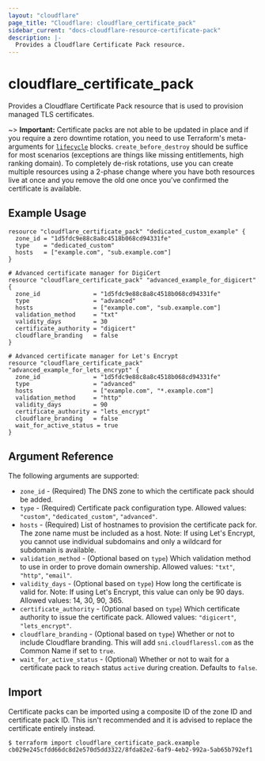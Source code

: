 ```yaml
---
layout: "cloudflare"
page_title: "Cloudflare: cloudflare_certificate_pack"
sidebar_current: "docs-cloudflare-resource-certificate-pack"
description: |-
  Provides a Cloudflare Certificate Pack resource.
---
```


# cloudflare_certificate_pack

Provides a Cloudflare Certificate Pack resource that is used to provision
managed TLS certificates.

~> **Important:** Certificate packs are not able to be updated in place and if
you require a zero downtime rotation, you need to use Terraform's meta-arguments
for [`lifecycle`](https://www.terraform.io/docs/configuration/resources.html#lifecycle-lifecycle-customizations) blocks.
`create_before_destroy` should be suffice for most scenarios (exceptions are
things like missing entitlements, high ranking domain). To completely
de-risk rotations, use you can create multiple resources using a 2-phase change
where you have both resources live at once and you remove the old one once
you've confirmed the certificate is available.

## Example Usage

```hcl
resource "cloudflare_certificate_pack" "dedicated_custom_example" {
  zone_id = "1d5fdc9e88c8a8c4518b068cd94331fe"
  type    = "dedicated_custom"
  hosts   = ["example.com", "sub.example.com"]
}

# Advanced certificate manager for DigiCert
resource "cloudflare_certificate_pack" "advanced_example_for_digicert" {
  zone_id               = "1d5fdc9e88c8a8c4518b068cd94331fe"
  type                  = "advanced"
  hosts                 = ["example.com", "sub.example.com"]
  validation_method     = "txt"
  validity_days         = 30
  certificate_authority = "digicert"
  cloudflare_branding   = false
}

# Advanced certificate manager for Let's Encrypt
resource "cloudflare_certificate_pack" "advanced_example_for_lets_encrypt" {
  zone_id               = "1d5fdc9e88c8a8c4518b068cd94331fe"
  type                  = "advanced"
  hosts                 = ["example.com", "*.example.com"]
  validation_method     = "http"
  validity_days         = 90
  certificate_authority = "lets_encrypt"
  cloudflare_branding   = false
  wait_for_active_status = true
}
```

## Argument Reference

The following arguments are supported:

* `zone_id` - (Required) The DNS zone to which the certificate pack should be added.
* `type` - (Required) Certificate pack configuration type.
  Allowed values: `"custom"`, `"dedicated_custom"`, `"advanced"`.
* `hosts` - (Required) List of hostnames to provision the certificate pack for.
  The zone name must be included as a host. Note: If using Let's Encrypt, you
  cannot use individual subdomains and only a wildcard for subdomain is available.
* `validation_method` - (Optional based on `type`) Which validation method to
  use in order to prove domain ownership. Allowed values: `"txt"`, `"http"`, `"email"`.
* `validity_days` - (Optional based on `type`) How long the certificate is valid
  for. Note: If using Let's Encrypt, this value can only be 90 days.
  Allowed values: 14, 30, 90, 365.
* `certificate_authority` - (Optional based on `type`) Which certificate
  authority to issue the certificate pack. Allowed values: `"digicert"`,
  `"lets_encrypt"`.
* `cloudflare_branding` - (Optional based on `type`) Whether or not to include
  Cloudflare branding. This will add `sni.cloudflaressl.com` as the Common Name
  if set to `true`.
* `wait_for_active_status` - (Optional) Whether or not to wait for a certificate
  pack to reach status `active` during creation. Defaults to `false`.

## Import

Certificate packs can be imported using a composite ID of the zone ID and
certificate pack ID. This isn't recommended and it is advised to replace the
certificate entirely instead.

```
$ terraform import cloudflare_certificate_pack.example cb029e245cfdd66dc8d2e570d5dd3322/8fda82e2-6af9-4eb2-992a-5ab65b792ef1
```
